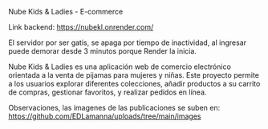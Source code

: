 Nube Kids & Ladies - E-commerce

Link backend:
https://nubekl.onrender.com/

El servidor por ser gatis, se apaga por tiempo de inactividad, al ingresar puede demorar desde 3 minutos porque Render la inicia.



Nube Kids & Ladies es una aplicación web de comercio electrónico orientada a la venta de pijamas para mujeres y niñas. Este proyecto permite a los usuarios explorar diferentes colecciones, añadir productos a su carrito de compras, gestionar favoritos, y realizar pedidos en línea.

Observaciones, las imagenes de las publicaciones se suben en:
https://github.com/EDLamanna/uploads/tree/main/images
